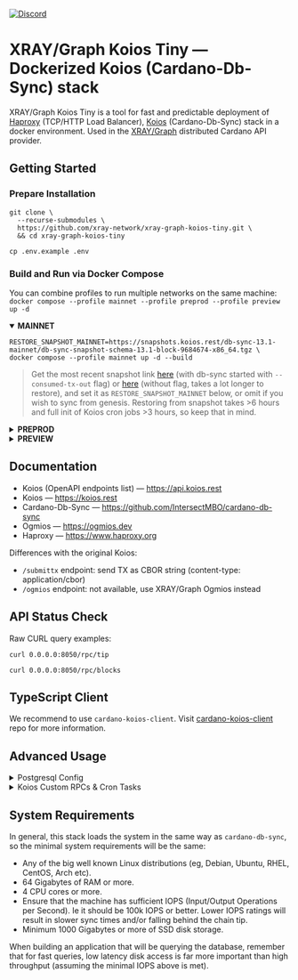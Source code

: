 <a href="https://discord.gg/WhZmm46APN"><img alt="Discord" src="https://img.shields.io/discord/852538978946383893?style=for-the-badge&logo=discord&label=Discord&labelColor=%231940ED&color=%233FCB9B"></a>

# XRAY/Graph Koios Tiny — Dockerized Koios (Cardano-Db-Sync) stack

XRAY/Graph Koios Tiny is a tool for fast and predictable deployment of [Haproxy](https://www.haproxy.org/) (TCP/HTTP Load Balancer), [Koios](https://koios.rest/) (Cardano-Db-Sync) stack in a docker environment. Used in the [XRAY/Graph](https://xray.app/) distributed Cardano API provider.

## Getting Started
### Prepare Installation

``` console
git clone \
  --recurse-submodules \
  https://github.com/xray-network/xray-graph-koios-tiny.git \
  && cd xray-graph-koios-tiny
```
``` console
cp .env.example .env
```
  
### Build and Run via Docker Compose

You can combine profiles to run multiple networks on the same machine: `docker compose --profile mainnet --profile preprod --profile preview up -d`

<details open>
  <summary><b>MAINNET</b></summary>


``` console
RESTORE_SNAPSHOT_MAINNET=https://snapshots.koios.rest/db-sync-13.1-mainnet/db-sync-snapshot-schema-13.1-block-9684674-x86_64.tgz \
docker compose --profile mainnet up -d --build
```

> Get the most recent snapshot link [here](https://snapshots.koios.rest/dbsync-13.2-mainnet/) (with db-sync started with `--consumed-tx-out` flag) or [here](https://update-cardano-mainnet.iohk.io/cardano-db-sync/index.html#13.1/) (without flag, takes a lot longer to restore), and set it as `RESTORE_SNAPSHOT_MAINNET` below, or omit if you wish to sync from genesis. Restoring from snapshot takes >6 hours and full init of Koios cron jobs >3 hours, so keep that in mind. 

</details>
  
<details>
  <summary><b>PREPROD</b></summary>

``` console
docker compose --profile preprod up -d --build
```

</details>
  
<details>
  <summary><b>PREVIEW</b></summary>

``` console
docker compose --profile preview up -d --build
```

</details>


## Documentation
  
* Koios (OpenAPI endpoints list) — https://api.koios.rest
* Koios — https://koios.rest
* Cardano-Db-Sync — https://github.com/IntersectMBO/cardano-db-sync
* Ogmios — https://ogmios.dev
* Haproxy — https://www.haproxy.org

Differences with the original Koios:

* `/submittx` endpoint: send TX as CBOR string (content-type: application/cbor)
* `/ogmios` endpoint: not available, use XRAY/Graph Ogmios instead

## API Status Check
  
Raw CURL query examples:
  
``` console
curl 0.0.0.0:8050/rpc/tip
```
``` console
curl 0.0.0.0:8050/rpc/blocks
```
  
## TypeScript Client
  
We recommend to use `cardano-koios-client`. Visit [cardano-koios-client](https://github.com/xray-network/cardano-koios-client) repo for more information.
  
## Advanced Usage
 
<details>
  <summary>Postgresql Config</summary>
  
Config file (see end of file): [postgresql.conf](https://github.com/xray-network/xray-graph-output/blob/main/config/postgresql/postgresql.conf)<br/>
Use https://pgtune.leopard.in.ua/ to tune the database settings

</details>

<details>
  <summary>Koios Custom RPCs & Cron Tasks</summary>

Place the `.sql` files in the `koios-tiny/extra-rpc` folder to register with Postgrest. Then rebuild the `koios-tiny-{network}` container. Read more at https://postgrest.org/en/stable/references/api.html

Place the .sh files in `koios-tiny/extra-cron-jobs` and edit the `koios-tiny/cron-schedule`. Then rebuild the `koios-tiny-{network}` container.

Rebuild: `docker compose up -d --build --force-recreate koios-tiny-{network}`.
  
</details>

## System Requirements
  
In general, this stack loads the system in the same way as `cardano-db-sync`, so the minimal system requirements will be the same:

* Any of the big well known Linux distributions (eg, Debian, Ubuntu, RHEL, CentOS, Arch etc).
* 64 Gigabytes of RAM or more.
* 4 CPU cores or more.
* Ensure that the machine has sufficient IOPS (Input/Output Operations per Second). Ie it should be 100k IOPS or better. Lower IOPS ratings will result in slower sync times and/or falling behind the chain tip.
* Minimum 1000 Gigabytes or more of SSD disk storage.
  
When building an application that will be querying the database, remember that for fast queries, low latency disk access is far more important than high throughput (assuming the minimal IOPS above is met).

